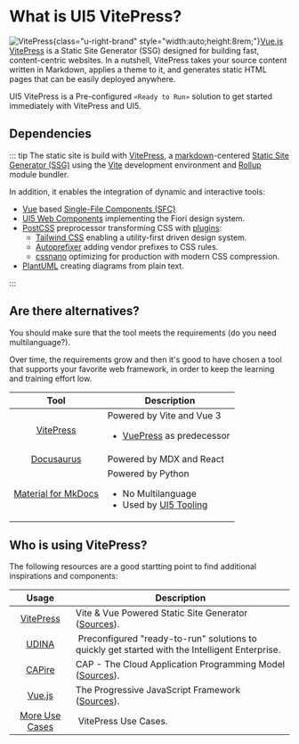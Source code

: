# What is UI5 VitePress?

![VitePress](/icons/logo/VitePress.svg){class="u-right-brand" style="width:auto;height:8rem;"}[Vue.js](https://vuejs.org/) [VitePress](https://vitepress.dev/) is a Static Site Generator (SSG) designed for building fast, content-centric websites. In a nutshell, VitePress takes your source content written in Markdown, applies a theme to it, and generates static HTML pages that can be easily deployed anywhere.

UI5 VitePress is a Pre-configured ``«Ready to Run»`` solution to get started immediately with VitePress and UI5.

## Dependencies

::: tip The static site is build with [VitePress](https://vitepress.dev/), a [markdown](https://en.wikipedia.org/wiki/Markdown)-centered [Static Site Generator (SSG)](https://en.wikipedia.org/wiki/Static_site_generator) using the [Vite](https://vitejs.dev/) development environment and [Rollup](https://rollupjs.org/guide/en/) module bundler.

In addition, it enables the integration of dynamic and interactive tools:

- [Vue](https://vuejs.org/) based [Single-File Components (SFC)](https://vuejs.org/guide/scaling-up/sfc.html#single-file-components)
- [UI5 Web Components](https://sap.github.io/ui5-webcomponents/) implementing the Fiori design system.
- [PostCSS](https://postcss.org/) preprocessor transforming CSS with [plugins](https://github.com/postcss/postcss/blob/main/docs/plugins.md):
    - [Tailwind CSS](https://tailwindcss.com/) enabling a utility-first driven design system.
    - [Autoprefixer](https://github.com/postcss/autoprefixer) adding vendor prefixes to CSS rules.
    - [cssnano](https://cssnano.co/) optimizing for production with modern CSS compression. 
- [PlantUML](https://plantuml.com/en/) creating diagrams from plain text.

<div class="flex flex-wrap justify-center space-x-4">
    <img class="h-8 mt-2" :src="`/icons/logo/${name}.svg`"
        v-for="name in ['Vitejs', 'Rollup', 'Vuejs', 'UI5', 'PostCSS', 'TailwindCSS', 'Autoprefixer', 'cssnano', 'PlantUML', 'markdown']"/> 
</div>
:::

## Are there alternatives?
You should make sure that the tool meets the requirements (do you need multilanguage?).

Over time, the requirements grow and then it's good to have chosen a tool that supports your favorite web framework, in order to keep the learning and training effort low.

Tool | Description
:--: | -----------
[VitePress](https://vitepress.dev/) | Powered by Vite and Vue 3<ul><li>[VuePress](https://v2.vuepress.vuejs.org/) as predecessor</li></ul>
[Docusaurus](https://docusaurus.io/) | Powered by MDX and React
[Material for MkDocs](https://squidfunk.github.io/mkdocs-material/) | Powered by Python<ul><li>No Multilanguage</li><li>Used by [UI5 Tooling](https://sap.github.io/ui5-tooling/stable/)</li></ul>

## Who is using VitePress?
The following resources are a good startting point to find additional inspirations and components:

Usage | Description
:---: | -----------
[VitePress](https://vitepress.dev/) | Vite & Vue Powered Static Site Generator ([Sources](https://github.com/vuejs/vitepress/tree/main/docs)).
[UDINA](https://btp.udina.de/) | Preconfigured "ready-to-run" solutions to quickly get started with the Intelligent Enterprise.
[CAPire](https://cap.cloud.sap/docs/) | CAP - The Cloud Application Programming Model ([Sources](https://github.com/cap-js/docs)).
[Vue.js](https://vuejs.org/) | The Progressive JavaScript Framework ([Sources](https://github.com/vuejs/docs)).
[More Use Cases](https://vitepress.dev/guide/what-is-vitepress#use-cases) | VitePress Use Cases.

